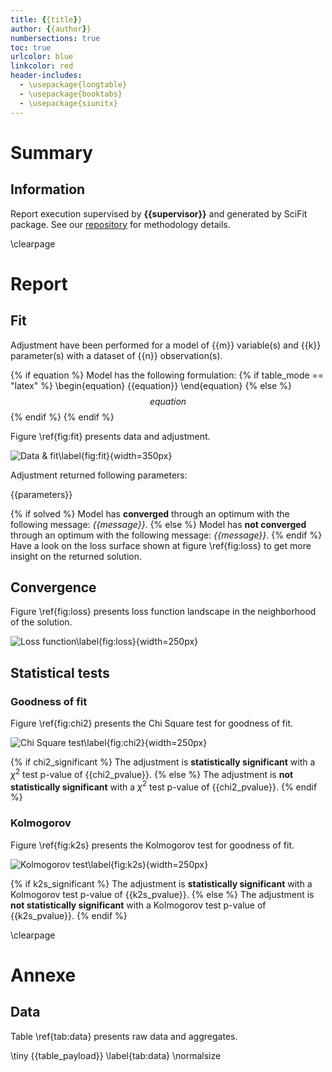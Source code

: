 ```yaml
---
title: {{title}}
author: {{author}}
numbersections: true
toc: true
urlcolor: blue
linkcolor: red
header-includes:
  - \usepackage{longtable}
  - \usepackage{booktabs}
  - \usepackage{siunitx}
---
```


# Summary

## Information

Report execution supervised by **{{supervisor}}** and generated by SciFit package.
See our [repository](https://github.com/jlandercy/scifit) for methodology details.

\clearpage

# Report

## Fit

Adjustment have been performed for a model of {{m}} variable(s) and {{k}} parameter(s)
with a dataset of {{n}} observation(s).

{% if equation %}
Model has the following formulation:
{% if table_mode == "latex" %}
\begin{equation}
{{equation}}
\end{equation}
{% else %}
$${{equation}}$$
{% endif %}
{% endif %}

Figure \ref{fig:fit} presents data and adjustment.

![Data & fit\label{fig:fit}]({{fit_payload}}){width=350px}

Adjustment returned following parameters:

{{parameters}}

{% if solved %}
Model has **converged** through an optimum with the following message: *{{message}}*.
{% else %}
Model has **not converged** through an optimum with the following message: *{{message}}*.
{% endif %}
Have a look on the loss surface shown at figure \ref{fig:loss} to get more insight on the
returned solution.

## Convergence

Figure \ref{fig:loss} presents loss function landscape in the neighborhood of the solution.

![Loss function\label{fig:loss}]({{loss_payload}}){width=250px}

## Statistical tests

### Goodness of fit

Figure \ref{fig:chi2} presents the Chi Square test for goodness of fit.

![Chi Square test\label{fig:chi2}]({{chi2_payload}}){width=250px}

{% if chi2_significant %}
The adjustment is **statistically significant** with a $\chi^2$ test p-value of {{chi2_pvalue}}.
{% else %}
The adjustment is **not statistically significant** with a $\chi^2$ test p-value of {{chi2_pvalue}}.
{% endif %}

### Kolmogorov

Figure \ref{fig:k2s} presents the Kolmogorov test for goodness of fit.

![Kolmogorov test\label{fig:k2s}]({{k2s_payload}}){width=250px}

{% if k2s_significant %}
The adjustment is **statistically significant** with a Kolmogorov test p-value of {{k2s_pvalue}}.
{% else %}
The adjustment is **not statistically significant** with a Kolmogorov test p-value of {{k2s_pvalue}}.
{% endif %}

\clearpage

# Annexe

## Data

Table \ref{tab:data} presents raw data and aggregates.

\tiny
{{table_payload}}
\label{tab:data}
\normalsize
